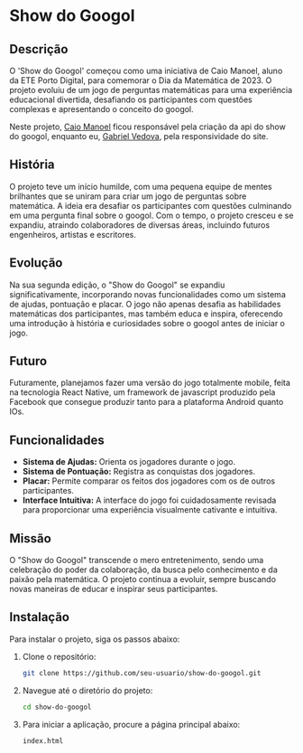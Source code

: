 # Show do Googol

## Descrição
O 'Show do Googol' começou como uma iniciativa de Caio Manoel, aluno da ETE Porto Digital, para comemorar o Dia da Matemática de 2023. O projeto evoluiu de um jogo de perguntas matemáticas para uma experiência educacional divertida, desafiando os participantes com questões complexas e apresentando o conceito do googol.

Neste projeto, [Caio Manoel](https://github.com/caiotdearaujo) ficou responsável pela criação da api do show do googol, enquanto eu, [Gabriel Vedova](https://github.com/gabrielvedova), pela responsividade do site.

## História
O projeto teve um início humilde, com uma pequena equipe de mentes brilhantes que se uniram para criar um jogo de perguntas sobre matemática. A ideia era desafiar os participantes com questões culminando em uma pergunta final sobre o googol. Com o tempo, o projeto cresceu e se expandiu, atraindo colaboradores de diversas áreas, incluindo futuros engenheiros, artistas e escritores.

## Evolução
Na sua segunda edição, o "Show do Googol" se expandiu significativamente, incorporando novas funcionalidades como um sistema de ajudas, pontuação e placar. O jogo não apenas desafia as habilidades matemáticas dos participantes, mas também educa e inspira, oferecendo uma introdução à história e curiosidades sobre o googol antes de iniciar o jogo.

## Futuro
Futuramente, planejamos fazer uma versão do jogo totalmente mobile, feita na tecnologia React Native, um framework de javascript produzido pela Facebook que consegue produzir tanto para a plataforma Android quanto IOs.

## Funcionalidades
- **Sistema de Ajudas:** Orienta os jogadores durante o jogo.
- **Sistema de Pontuação:** Registra as conquistas dos jogadores.
- **Placar:** Permite comparar os feitos dos jogadores com os de outros participantes.
- **Interface Intuitiva:** A interface do jogo foi cuidadosamente revisada para proporcionar uma experiência visualmente cativante e intuitiva.

## Missão
O "Show do Googol" transcende o mero entretenimento, sendo uma celebração do poder da colaboração, da busca pelo conhecimento e da paixão pela matemática. O projeto continua a evoluir, sempre buscando novas maneiras de educar e inspirar seus participantes.

## Instalação
Para instalar o projeto, siga os passos abaixo:

1. Clone o repositório:
    ```bash
    git clone https://github.com/seu-usuario/show-do-googol.git
    ```
2. Navegue até o diretório do projeto:
    ```bash
    cd show-do-googol
    ```
3. Para iniciar a aplicação, procure a página principal abaixo:
    ```
    index.html
    ```